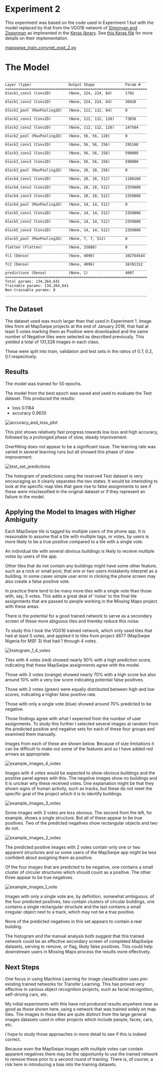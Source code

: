 # Experiment 2

This experiment was based on the code used in Experiment 1 but with the model replaced by that from the VGG16 
network of [Simonyan and Zisserman](https://arxiv.org/abs/1409.1556) as implmented in the [Keras library](https://keras.io/).
See [this Keras file](https://github.com/keras-team/keras/blob/master/keras/applications/vgg16.py) for more details on their implementation.

[mapswipe_train_convnet_expt_2.py](mapswipe_train_convnet_expt_2.py)


# The Model 

```
_________________________________________________________________
Layer (type)                 Output Shape              Param #   
=================================================================
block1_conv1 (Conv2D)        (None, 224, 224, 64)      1792      
_________________________________________________________________
block1_conv2 (Conv2D)        (None, 224, 224, 64)      36928     
_________________________________________________________________
block1_pool (MaxPooling2D)   (None, 112, 112, 64)      0         
_________________________________________________________________
block2_conv1 (Conv2D)        (None, 112, 112, 128)     73856     
_________________________________________________________________
block2_conv2 (Conv2D)        (None, 112, 112, 128)     147584    
_________________________________________________________________
block2_pool (MaxPooling2D)   (None, 56, 56, 128)       0         
_________________________________________________________________
block3_conv1 (Conv2D)        (None, 56, 56, 256)       295168    
_________________________________________________________________
block3_conv2 (Conv2D)        (None, 56, 56, 256)       590080    
_________________________________________________________________
block3_conv3 (Conv2D)        (None, 56, 56, 256)       590080    
_________________________________________________________________
block3_pool (MaxPooling2D)   (None, 28, 28, 256)       0         
_________________________________________________________________
block4_conv1 (Conv2D)        (None, 28, 28, 512)       1180160   
_________________________________________________________________
block4_conv2 (Conv2D)        (None, 28, 28, 512)       2359808   
_________________________________________________________________
block4_conv3 (Conv2D)        (None, 28, 28, 512)       2359808   
_________________________________________________________________
block4_pool (MaxPooling2D)   (None, 14, 14, 512)       0         
_________________________________________________________________
block5_conv1 (Conv2D)        (None, 14, 14, 512)       2359808   
_________________________________________________________________
block5_conv2 (Conv2D)        (None, 14, 14, 512)       2359808   
_________________________________________________________________
block5_conv3 (Conv2D)        (None, 14, 14, 512)       2359808   
_________________________________________________________________
block5_pool (MaxPooling2D)   (None, 7, 7, 512)         0         
_________________________________________________________________
flatten (Flatten)            (None, 25088)             0         
_________________________________________________________________
fc1 (Dense)                  (None, 4096)              102764544 
_________________________________________________________________
fc2 (Dense)                  (None, 4096)              16781312  
_________________________________________________________________
predictions (Dense)          (None, 1)                 4097      
=================================================================
Total params: 134,264,641
Trainable params: 134,264,641
Non-trainable params: 0
_________________________________________________________________

```


## The Dataset

The dataset used was much larger than that used in Experiment 1. 
Image tiles from all MapSwipe projects at the end of January 2018, that had at least 5 votes marking them as Positive were 
downloaded and the same number of Negative tiles were selected as described previously. This yielded a total of 131,328
images in each class.

These were split into train, validation and test sets in the ratios of 0.7, 0.2, 0.1 respectively.



## Results

The model was trained for 50 epochs.

The model from the best epoch was saved and used to evaluate the Test dataset. This produced the results:
* loss 0.1184
* accuracy 0.9635

![accuracy_and_loss_plot](results/loss_accuracy_plot.png)

This plot shows relatively fast progress towards low loss and high accuracy, followed by a prolonged phase of slow, steady improvement.

Overfitting does not appear to be a significant issue. The learning rate was varied in several learning runs but all showed 
this phase of slow improvement. 

![test_set_predictions](results/test_set_histogram.png)

The histogram of predictions using the reserved Test dataset is very encouraging as it clearly separates the two states.
It would be interesting to look at the specific map tiles that gave rise to false assignments to see if these were
misclassified in the original dataset or if they represent an failure in the model.

## Applying the Model to Images with Higher Ambiguity

Each MapSwipe tile is tagged by multiple users of the phone app. It is reasonable to assume that a tile with 
multiple tags, or votes, by users is more likely to be a true positive compared to a tile with a single vote.

An individual tile with several obvious buildings is likely to receive multiple votes by users of the app.

Other tiles that do not contain any buildings might have some other feature, such as a rock or small pool, that one or two users
mistakenly interpret as a building. In some cases simple user error in clicking the phone screen may also create a false positive vote.

In practice there tend to be many more tiles with a single vote than those with, say, 5 votes. This adds a great deal of
'noise' to the final tile assignments that are passed to people working in the Missing Maps project with these areas.

There is the potential for a good trained network to serve as a secondary screen of these more abiguous tiles and thereby reduce this noise.

To study this I took the VGG16 trained network, which only used tiles that had at least 5 votes, and applied it to tiles
from project 4877 (MapSwipe Nigeria for MSF 3) that had 1 through 4 votes.

![histogram_1_4_votes](results/histogram_1_4_votes.png)

Tiles with 4 votes (red) showed nearly 90% with a high prediction score, indicating that these MapSwipe assignments agree with the model.

Those with 3 votes (orange) showed nearly 70% with a high score but also around 10% with a very low score indicating potential false positives.

Those with 2 votes (green) were equally distributed between high and low scores, indicating a higher false positive rate.

Those with only a single vote (blue) showed around 70% predicted to be negative.

Those findings agree with what I expected from the number of user assignments. To study this further I selected several images at 
random from the predicted positive and negative sets for each of these four groups and examined them manually.

Images from each of these are shown below. Because of size limitations it can be difficult to make out some of the features
and so I have added red arrows as appropriate.

![example_images_4_votes](results/example_images_4_votes.png)

Images with 4 votes would be expected to show obvious buildings and the positive panel agrees with this. The negative images
show no buildings and it is unclear why these received votes. One explanation might be that they shown signs of human
activity, such as tracks, but these do not meet the specific goal of the project which it is to identify buildings.

![example_images_3_votes](results/example_images_3_votes.png)

Some images with 3 votes are less obvious. The second from the left, for example, shows a single structure. But all of these
appear to be true positives.
Two of the predicted negatives show rectangular objects and two do not.

![example_images_2_votes](results/example_images_2_votes.png)

The predicted positive images with 2 votes contain only one or two apparent structures and so some users of the MapSwipe app might be 
less confident about assigning them as positive.

Of the four images that are predicted to be negative, one contains a small cluster of circular structures which should count as a positive.
The other three appear to be true negatives.


![example_images_1_vote](results/example_images_1_vote.png)

Images with only a single vote are, by definition, somewhat ambiguous. of the four predicted positives, two contain clusters
of circular buildings, one contains a single rectangular structure and the last contains a small irregular object next to a track, which may 
not be a true positive.

None of the predicted negatives in this set appears to contain a real building.


The histogram and the manual analysis both suggest that this trained network could be an effective secondary screen of 
completed MapSwipe datasets, serving to remove, or flag, likely false positives. This could help downstream users in 
Missing Maps process the results more effectively.

## Next Steps
One focus in using Machine Learning for image classification uses pre-existing trained networks for Transfer Learning. This
has proved very effective in various object recognition projects, such as facial recognition, self-driving cars, etc.

My initial experiments with this have not produced results anywhere near as good as those shown here, using a network that was trained
solely on map tiles. The images in these tiles are quite distinct from the large general images datasets used in other 
projects which include people, faces, cars, etc. 

I hope to study those approaches in more detail to see if this is indeed correct.

Because even the MapSwipe images with multiple votes can contain apparent negatives there may be the opportunity to use the
trained network to remove these prior to a second round of training. There is, of course, a risk here in introducing a bias 
into the training datasets.

